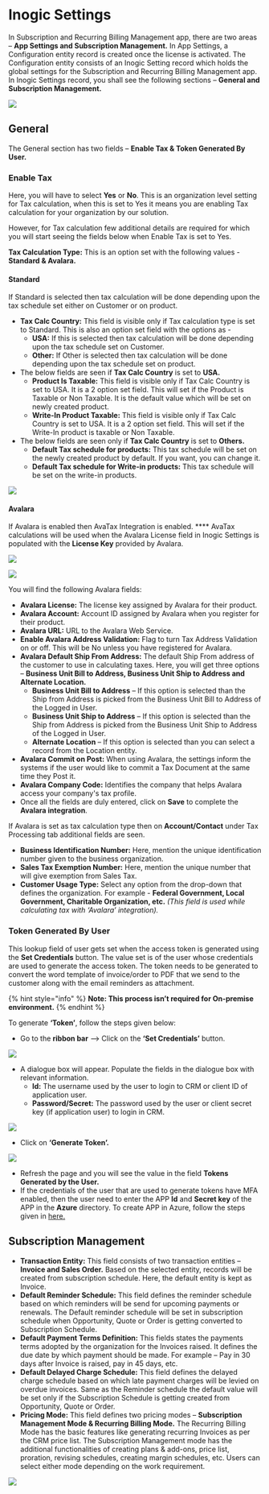 # Inogic Settings

In Subscription and Recurring Billing Management app, there are two areas – **App Settings and Subscription Management.** In App Settings, a Configuration entity record is created once the license is activated. The Configuration entity consists of an Inogic Setting record which holds the global settings for the Subscription and Recurring Billing Management app. In Inogic Settings record, you shall see the following sections – **General and Subscription Management.**

![](../../.gitbook/assets/Config\_2.png)

## **General**

The General section has two fields – **Enable Tax & Token Generated By User.**

### **Enable Tax**

Here, you will have to select **Yes** or **No**. This is an organization level setting for Tax calculation, when this is set to Yes it means you are enabling Tax calculation for your organization by our solution.&#x20;

However, for Tax calculation few additional details are required for which you will start seeing the fields below when Enable Tax is set to Yes.&#x20;

**Tax Calculation Type:** This is an option set with the following values - **Standard & Avalara.**

#### **Standard**

If Standard is selected then tax calculation will be done depending upon the tax schedule set either on Customer or on product.

* **Tax Calc Country:** This field is visible only if Tax calculation type is set to Standard. This is also an option set field with the options as -
  * **USA:** If this is selected then tax calculation will be done depending upon the tax schedule set on Customer.
  * **Other:** If Other is selected then tax calculation will be done depending upon the tax schedule set on product.
* The below fields are seen if **Tax Calc Country** is set to **USA.**
  * **Product Is Taxable:** This field is visible only if Tax Calc Country is set to USA. It is a 2 option set field. This will set if the Product is Taxable or Non Taxable. It is the default value which will be set on newly created product.
  * **Write-In Product Taxable:** This field is visible only if Tax Calc Country is set to USA. It is a 2 option set field. This will set if the Write-In product is taxable or Non Taxable.
* The below fields are seen only if **Tax Calc Country** is set to **Others.**
  * **Default Tax schedule for products:** This tax schedule will be set on the newly created product by default. If you want, you can change it.
  * **Default Tax schedule for Write-in products:** This tax schedule will be set on the write-in products.

![](../../.gitbook/assets/Settings\_2.png)

#### **Avalara**

If Avalara is enabled then AvaTax Integration is enabled. **** AvaTax calculations will be used when the Avalara License field in Inogic Settings is populated with the **License Key** provided by Avalara.

![](../../.gitbook/assets/Avalara\_1.png)

![](../../.gitbook/assets/Avalara\_2.png)

You will find the following Avalara fields:&#x20;

* **Avalara License:** The license key assigned by Avalara for their product.
* **Avalara Account:** Account ID assigned by Avalara when you register for their product.&#x20;
* **Avalara URL:** URL to the Avalara Web Service.
* &#x20;**Enable Avalara Address Validation:** Flag to turn Tax Address Validation on or off. This will be No unless you have registered for Avalara.
* **Avalara Default Ship From Address:** The default Ship From address of the customer to use in calculating taxes. Here, you will get three options – **Business Unit Bill to Address, Business Unit Ship to Address and Alternate Location.**
  * **Business Unit Bill to Address** – If this option is selected than the Ship from Address is picked from the Business Unit Bill to Address of the Logged in User.&#x20;
  * **Business Unit Ship to Address** – If this option is selected than the Ship from Address is picked from the Business Unit Ship to Address of the Logged in User.&#x20;
  * **Alternate Location** – If this option is selected than you can select a record from the Location entity.
* **Avalara Commit on Post:** When using Avalara, the settings inform the systems if the user would like to commit a Tax Document at the same time they Post it.&#x20;
* **Avalara Company Code:** Identifies the company that helps Avalara access your company's tax profile.
* Once all the fields are duly entered, click on **Save** to complete the **Avalara integration**.

If Avalara is set as tax calculation type then on **Account/Contact** under Tax Processing tab additional fields are seen.

* **Business Identification Number:** Here, mention the unique identification number given to the business organization.&#x20;
* **Sales Tax Exemption Number:** Here, mention the unique number that will give exemption from Sales Tax.&#x20;
* **Customer Usage Type:** Select any option from the drop-down that defines the organization. For example - **Federal Government, Local Government, Charitable Organization, etc.** _(This field is used while calculating tax with ‘Avalara’ integration)._

### **Token Generated By User**

This lookup field of user gets set when the access token is generated using the **Set Credentials** button. The value set is of the user whose credentials are used to generate the access token. The token needs to be generated to convert the word template of invoice/order to PDF that we send to the customer along with the email reminders as attachment.

{% hint style="info" %}
**Note: This process isn’t required for On-premise environment.**
{% endhint %}

To generate **‘Token’**, follow the steps given below:

* Go to the **ribbon bar** --> Click on the **‘Set Credentials’** button.

![](../../.gitbook/assets/Config\_3.1.png)

* A dialogue box will appear. Populate the fields in the dialogue box with relevant information.
  * **Id:** The username used by the user to login to CRM or client ID of application user.&#x20;
  * **Password/Secret:** The password used by the user or client secret key (if application user) to login in CRM.

![](../../.gitbook/assets/Settings\_4.png)

* Click on **‘Generate Token’.**

![](../../.gitbook/assets/Settings\_5.png)

* Refresh the page and you will see the value in the field **Tokens Generated by the User.**
* If the credentials of the user that are used to generate tokens have MFA enabled, then the user need to enter the APP **Id** and **Secret key** of the APP in the **Azure** directory. To create APP in Azure, follow the steps given in [here.](https://docs.inogic.com/subscription-and-recurring-billing-management/how-to-guides/azure-active-directory-app)

## Subscription Management

* **Transaction Entity:** This field consists of two transaction entities – **Invoice and Sales Order.** Based on the selected entity, records will be created from subscription schedule. Here, the default entity is kept as Invoice.
* **Default Reminder Schedule:** This field defines the reminder schedule based on which reminders will be send for upcoming payments or renewals. The Default reminder schedule will be set in subscription schedule when Opportunity, Quote or Order is getting converted to Subscription Schedule.&#x20;
* **Default Payment Terms Definition:** This fields states the payments terms adopted by the organization for the Invoices raised. It defines the due date by which payment should be made. For example – Pay in 30 days after Invoice is raised, pay in 45 days, etc.&#x20;
* **Default Delayed Charge Schedule:** This field defines the delayed charge schedule based on which late payment charges will be levied on overdue invoices. Same as the Reminder schedule the default value will be set only if the Subscription Schedule is getting created from Opportunity, Quote or Order.
* **Pricing Mode:** This field defines two pricing modes – **Subscription Management Mode & Recurring Billing Mode.** The Recurring Billing Mode has the basic features like generating recurring Invoices as per the CRM price list. The Subscription Management mode has the additional functionalities of creating plans & add-ons, price list, proration, revising schedules, creating margin schedules, etc. Users can select either mode depending on the work requirement.

![](<../../.gitbook/assets/Config\_4 (1).png>)
